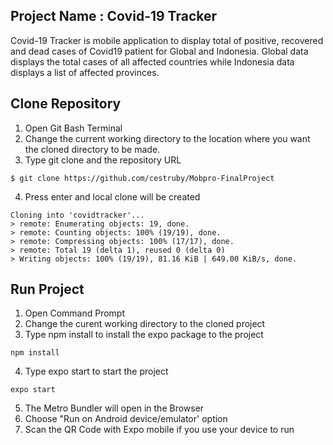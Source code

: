 ## Project Name : Covid-19 Tracker
Covid-19 Tracker is mobile application to display total of positive, recovered and dead cases of Covid19 patient for Global and Indonesia.
Global data displays the total cases of all affected countries while Indonesia data displays a list of affected provinces.

## Clone Repository
1. Open Git Bash Terminal
2. Change the current working directory to the location where you want the cloned directory to be made.
3. Type git clone and the repository URL

```
$ git clone https://github.com/cestruby/Mobpro-FinalProject
```
4. Press enter and local clone will be created

```
Cloning into 'covidtracker'...
> remote: Enumerating objects: 19, done.
> remote: Counting objects: 100% (19/19), done.
> remote: Compressing objects: 100% (17/17), done.
> remote: Total 19 (delta 1), reused 0 (delta 0)
> Writing objects: 100% (19/19), 81.16 KiB | 649.00 KiB/s, done.
```

## Run Project
1. Open Command Prompt
2. Change the curent working directory to the cloned project
3. Type npm install to install the expo package to the project

```
npm install
```

4. Type expo start to start the project

```
expo start
```

5. The Metro Bundler will open in the Browser
6. Choose "Run on Android device/emulator' option
7. Scan the QR Code with Expo mobile if you use your device to run
